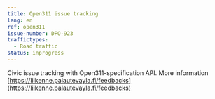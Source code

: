 ```yaml
---
title: Open311 issue tracking
lang: en
ref: open311
issue-number: DPO-923
traffictypes:
  - Road traffic
status: inprogress
---
```


Civic issue tracking with Open311-specification API.  More information [https://liikenne.palautevayla.fi/feedbacks](https://liikenne.palautevayla.fi/feedbacks)
